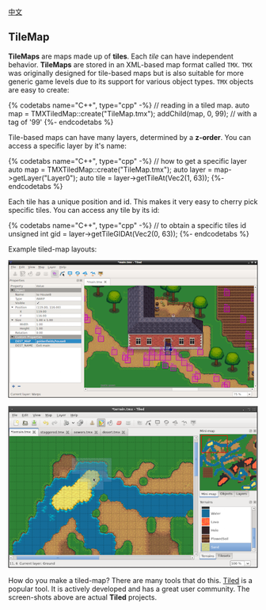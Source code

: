 <div class="langs">
  <a href="#" class="btn" onclick="toggleLanguage()">中文</a>
</div>

## TileMap
__TileMaps__ are maps made up of __tiles__. Each _tile_ can have independent behavior.
__TileMaps__ are stored in an XML-based map format called `TMX`. `TMX` was originally
designed for tile-based maps but is also suitable for more generic game levels
due to its support for various object types. `TMX` objects are easy to create:

{% codetabs name="C++", type="cpp" -%}
// reading in a tiled map.
auto map = TMXTiledMap::create("TileMap.tmx");
addChild(map, 0, 99); // with a tag of '99'
{%- endcodetabs %}

Tile-based maps can have many layers, determined by a
__z-order__. You can access a specific layer by it's name:

{% codetabs name="C++", type="cpp" -%}
// how to get a specific layer
auto map = TMXTiledMap::create("TileMap.tmx");
auto layer = map->getLayer("Layer0");
auto tile = layer->getTileAt(Vec2(1, 63));
{%- endcodetabs %}

Each tile has a unique position and id. This makes it very easy to cherry pick
specific tiles. You can access any tile by its id:

{% codetabs name="C++", type="cpp" -%}
// to obtain a specific tiles id
unsigned int gid = layer->getTileGIDAt(Vec2(0, 63));
{%- endcodetabs %}

Example tiled-map layouts:

![](other_node_types-img/tilemap1.png "timemap1")

![](other_node_types-img/tilemap2.png "timemap2")

How do you make a tiled-map? There are many tools that do this. [Tiled](http://mapeditor.org)
is a popular tool. It is actively developed and has a great user community. The
screen-shots above are actual __Tiled__ projects.
